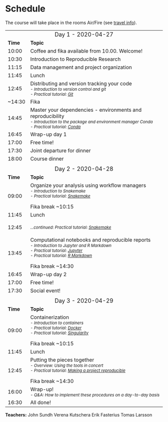 <h1> Schedule </h1>

The course will take place in the rooms Air/Fire  (see [travel
info](travel.md)).

<table>
  <tr>
    <td colspan="3">
      <font size="4">
      <center> Day 1 - 2020-04-27 </center>
    </td>
  </tr>
  <tr>
    <td> <font size="3"><b>Time</b> </td>
    <td> <font size="3"><b>Topic</b> </td>
  </tr>
  <tr>
    <td> <font size="3"> 10:00
    <td> <font size="3"> Coffee and fika available from 10.00. Welcome!</td>
  </tr>
  <tr>
    <td> <font size="3"> 10:30
    <td> <font size="3"> Introduction to Reproducible Research
  </tr>
  <tr>
    <td> <font size="3"> 11:15
    <td> <font size="3"> Data management and project organization
  </tr>
  <tr>
    <td> <font size="3"> 11:45
    <td> <font size="3"> Lunch
  </tr>
  <tr>
    <td> <font size="3"> 12:45
    <td> <font size="3"> Distributing and version tracking your code
         <font size="2"><i><br>
           - Introduction to version control and git<br>
           - Practical tutorial: <a href="../git/">Git</a></i> <br>
  </tr>
  <tr>
    <td> <font size="3"> ~14:30
    <td> <font size="3"> Fika
  </tr>
  <tr>
    <td> <font size="3"> 14:45
    <td> <font size="3"> Master your dependencies - environments and reproducibility
         <font size="2"><i><br>
           - Introduction to the package and environment manager Conda<br>
           - Practical tutorial: <a href="../conda/">Conda</a> <br>
  </tr>
  <tr>
    <td> <font size="3"> 16:45
    <td> <font size="3"> Wrap-up day 1
  </tr>
  <tr>
    <td> <font size="3"> 17:00
    <td> <font size="3"> Free time!
  </tr>
  <tr>
    <td> <font size="3"> 17:30
    <td> <font size="3"> Joint departure for dinner
  </tr>
  <tr>
    <td> <font size="3"> 18:00
    <td> <font size="3"> Course dinner<br>
  </tr>
  <tr>
    <td colspan="3"> </td>
  </tr>
  <tr>
    <td colspan="3">
      <font size="4">
      <center> Day 2  - 2020-04-28 </center>
    </td>
  </tr>
  <tr>
    <td> <font size="3"><b>Time</b> </td>
    <td> <font size="3"><b>Topic</b> </td>
  </tr>
  <tr>
    <td> <font size="3"> 09:00
    <td> <font size="3"> Organize your analysis using workflow managers
        <font size="2"><i><br>
        - Introduction to Snakemake<br>
        - Practical tutorial: <a href="../snakemake/">Snakemake</a></i><br><br>
        <font size="3">Fika break ~10:15 <br>
  </tr>
<tr>
    <td> <font size="3"> 11:45  </td>
    <td> <font size="3"> Lunch </td>
  </tr>
  <tr>
    <td> <font size="3"> 12:45 </td>
    <td>
      <font size="2"><i><br>
      ...continued: Practical tutorial: <a href="../snakemake/">Snakemake</a></i><br><br>
    </td>
  </tr>
  <tr>
    <td> <font size="3"> 13:45 </td>
    <td>
      <font size="3"> Computational notebooks and reproducible reports
      <font size="2"><i><br>
      - Introduction to Jupyter and R Markdown<br>
      - Practical tutorial: <a href="../jupyter/">Jupyter</a><br>
      - Practical tutorial: <a href="../rmarkdown/">R Markdown</a></i><br><br>
      <font size="3">Fika break ~14:30 <br>
    </td>
  </tr>
  <tr>
    <td> <font size="3"> 16:45 </td>
    <td> <font size="3"> Wrap-up day 2
  </tr>
  <tr>
    <td> <font size="3"> 17:00 </td>
    <td> <font size="3"> Free time! </td>
  </tr>
  <tr>
    <td> <font size="3"> 17:30 </td>
    <td> <font size="3"> Social event! </td>
  </tr>
  <tr>
    <td colspan="3"> </td>
  </tr>
  <tr>
    <td colspan="3">
      <font size="4">
      <center> Day 3  - 2020-04-29 </center>
    </td>
  </tr>
  <tr>
    <td> <font size="3"><b>Time</b> </td>
    <td> <font size="3"><b>Topic</b> </td>
  </tr>
  <tr>
    <td> <font size="3"> 09:00
    </td>
    <td>
      <font size="3"> Containerization
      <font size="2"><i><br>
      - Introduction to containers <br>
      - Practical tutorial: <a href="../docker/">Docker</a><br>
      - Practical tutorial: <a href="../singularity">Singularity</a></i><br><br>
      <font size="3">Fika break ~10:15 <br>
    </td>
  </tr>
  <tr>
    <td> <font size="3"> 11:45  </td>
    <td> <font size="3"> Lunch </td>
  </tr>
  <tr>
    <td> <font size="3"> 12:45 </td>
    <td>
      <font size="3"> Putting the pieces together
      <font size="2"><i><br>
      - Overview: Using the tools in concert <br>
      - Practical tutorial: <a href="../repres_project">Making a project reproducible</a></i><br><br>
      <font size="3">Fika break ~14:30 <br>
    </td>
  </tr>
  <tr>
    <td> <font size="3"> 16:00  </td>
    <td>
      <font size="3"> Wrap-up!
      <font size="2"><i><br>
      - Q&A: How to implement these procedures on a day-to-day basis
    </td>
  </tr>
  <tr>
    <td> <font size="3"> 16:30 </td>
    <td> <font size="3"> All done! </td>
  </tr>
</table>

**Teachers:**
John Sundh
Verena Kutschera
Erik Fasterius
Tomas Larsson
